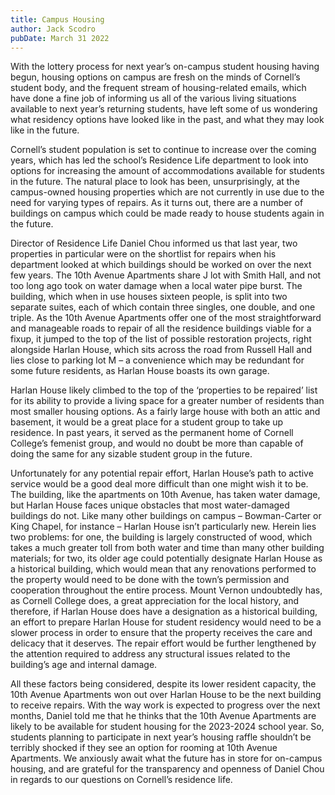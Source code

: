 ```yaml
---
title: Campus Housing
author: Jack Scodro
pubDate: March 31 2022
---
```

With the lottery process for next year’s on-campus student housing having begun, housing options on campus are fresh on the minds of Cornell’s student body, and the frequent stream of housing-related emails, which have done a fine job of informing us all of the various living situations available to next year’s returning students, have left some of us wondering what residency options have looked like in the past, and what they may look like in the future.

Cornell’s student population is set to continue to increase over the coming years, which has led the school’s Residence Life department to look into options for increasing the amount of accommodations available for students in the future. The natural place to look has been, unsurprisingly, at the campus-owned housing properties which are not currently in use due to the need for varying types of repairs. As it turns out, there are a number of buildings on campus which could be made ready to house students again in the future.

Director of Residence Life Daniel Chou informed us that last year, two properties in particular were on the shortlist for repairs when his department looked at which buildings should be worked on over the next few years. The 10th Avenue Apartments share J lot with Smith Hall, and not too long ago took on water damage when a local water pipe burst. The building, which when in use houses sixteen people, is split into two separate suites, each of which contain three singles, one double, and one triple. As the 10th Avenue Apartments offer one of the most straightforward and manageable roads to repair of all the residence buildings viable for a fixup, it jumped to the top of the list of possible restoration projects, right alongside Harlan House, which sits across the road from Russell Hall and lies close to parking lot M – a convenience which may be redundant for some future residents, as Harlan House boasts its own garage.

Harlan House likely climbed to the top of the ‘properties to be repaired’ list for its ability to provide a living space for a greater number of residents than most smaller housing options. As a fairly large house with both an attic and basement, it would be a great place for a student group to take up residence. In past years, it served as the permanent home of Cornell College’s femenist group, and would no doubt be more than capable of doing the same for any sizable student group in the future.

Unfortunately for any potential repair effort, Harlan House’s path to active service would be a good deal more difficult than one might wish it to be. The building, like the apartments on 10th Avenue, has taken water damage, but Harlan House faces unique obstacles that most water-damaged buildings do not. Like many other buildings on campus – Bowman-Carter or King Chapel, for instance – Harlan House isn’t particularly new. Herein lies two problems: for one, the building is largely constructed of wood, which takes a much greater toll from both water and time than many other building materials; for two, its older age could potentially designate Harlan House as a historical building, which would mean that any renovations performed to the property would need to be done with the town’s permission and cooperation throughout the entire process. Mount Vernon undoubtedly has, as Cornell College does, a great appreciation for the local history, and therefore, if Harlan House does have a designation as a historical building, an effort to prepare Harlan House for student residency would need to be a slower process in order to ensure that the property receives the care and delicacy that it deserves. The repair effort would be further lengthened by the attention required to address any structural issues related to the building’s age and internal damage.

All these factors being considered, despite its lower resident capacity, the 10th Avenue Apartments won out over Harlan House to be the next building to receive repairs. With the way work is expected to progress over the next months, Daniel told me that he thinks that the 10th Avenue Apartments are likely to be available for student housing for the 2023-2024 school year. So, students planning to participate in next year’s housing raffle shouldn’t be terribly shocked if they see an option for rooming at 10th Avenue Apartments. We anxiously await what the future has in store for on-campus housing, and are grateful for the transparency and openness of Daniel Chou in regards to our questions on Cornell’s residence life.
